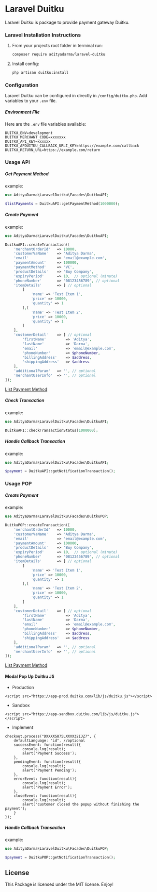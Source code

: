 # Laravel Duitku
Laravel Duitku is package to provide payment gateway Duitku.

### Laravel Installation Instructions
1. From your projects root folder in terminal run:

   ```bash
   composer require adityadarma/laravel-duitku
   ```

2. Install config:

   ```bash
   php artisan duitku:install
   ```

### Configuration
Laravel Duitku can be configured in directly in `/config/duitku.php`. Add variables to your `.env` file.


##### Environment File
Here are the `.env` file variables available:

```dotenv
DUITKU_ENV=development
DUITKU_MERCHANT_CODE=xxxxxxx
DUITKU_API_KEY=xxxxxx
DUITKU_APDUITKU_CALLBACK_URLI_KEY=https://example.com/callback
DUITKU_RETURN_URL=https://example.com/return
```

### Usage API

##### Get Payment Method
example:

```php
use AdityaDarma\LaravelDuitku\Facades\DuitkuAPI;

$listPayments = DuitkuAPI::getPaymentMethod(1000000);
```

##### Create Payment
example:

```php
use AdityaDarma\LaravelDuitku\Facades\DuitkuAPI;

DuitkuAPI::createTransaction([
    'merchantOrderId'   => 10000,
    'customerVaName'    => 'Aditya Darma',
    'email'             => 'email@example.com',
    'paymentAmount'     => 100000,
    'paymentMethod'     => 'VC',
    'productDetails'    => 'Buy Company',
    'expiryPeriod'      => 10,  // optional (minute)
    'phoneNumber'       => '08123456789', // optional
    'itemDetails'       => [ // optional
        [
            'name' => 'Test Item 1',
            'price' => 10000,
            'quantity' => 1
        ],[
            'name' => 'Test Item 2',
            'price' => 10000,
            'quantity' => 1
        ]
    ],
    'customerDetail'    => [ // optional
        'firstName'         => 'Aditya',
        'lastName'          => 'Darma',
        'email'             => 'email@example.com',
        'phoneNumber'       => $phoneNumber,
        'billingAddress'    => $address,
        'shippingAddress'   => $address
    ],
    'additionalParam'   => '', // optional
    'merchantUserInfo'  => '', // optional
]);
```
[List Payment Method](https://docs.duitku.com/api/id/#metode-pembayaran)

##### Check Transaction
example:

```php
use AdityaDarma\LaravelDuitku\Facades\DuitkuAPI;

DuitkuAPI::checkTransactionStatus(1000000);
```

##### Handle Callback Transaction
example:

```php
use AdityaDarma\LaravelDuitku\Facades\DuitkuAPI;

$payment = DuitkuAPI::getNotificationTransaction();
```

### Usage POP

##### Create Payment
example:

```php
use AdityaDarma\LaravelDuitku\Facades\DuitkuPOP;

DuitkuPOP::createTransaction([
    'merchantOrderId'   => 10000,
    'customerVaName'    => 'Aditya Darma',
    'email'             => 'email@example.com',
    'paymentAmount'     => 100000,
    'productDetails'    => 'Buy Company',
    'expiryPeriod'      => 10,  // optional (minute)
    'phoneNumber'       => '08123456789', // optional
    'itemDetails'       => [ // optional
        [
            'name' => 'Test Item 1',
            'price' => 10000,
            'quantity' => 1
        ],[
            'name' => 'Test Item 2',
            'price' => 10000,
            'quantity' => 1
        ]
    ],
    'customerDetail'    => [ // optional
        'firstName'         => 'Aditya',
        'lastName'          => 'Darma',
        'email'             => 'email@example.com',
        'phoneNumber'       => $phoneNumber,
        'billingAddress'    => $address,
        'shippingAddress'   => $address
    ],
    'additionalParam'   => '', // optional
    'merchantUserInfo'  => '', // optional
]);
```
[List Payment Method](https://docs.duitku.com/pop/id/?php#payment-method)

#### Modal Pop Up Duitku JS

* Production
```
<script src="https://app-prod.duitku.com/lib/js/duitku.js"></script>
```

* Sandbox
```
<script src="https://app-sandbox.duitku.com/lib/js/duitku.js"></script>
```

* Implement
```
checkout.process("DXXXXS875LXXXX32IJZ7", {
    defaultLanguage: "id", //optional
    successEvent: function(result){
        console.log(result);
        alert('Payment Success');
    },
    pendingEvent: function(result){
        console.log(result);
        alert('Payment Pending');
    },
    errorEvent: function(result){
        console.log(result);
        alert('Payment Error');
    },
    closeEvent: function(result){
        console.log(result);
        alert('customer closed the popup without finishing the payment');
    }
});
```

##### Handle Callback Transaction
example:

```php
use AdityaDarma\LaravelDuitku\Facades\DuitkuPOP;

$payment = DuitkuPOP::getNotificationTransaction();
```

## License

This Package is licensed under the MIT license. Enjoy!
